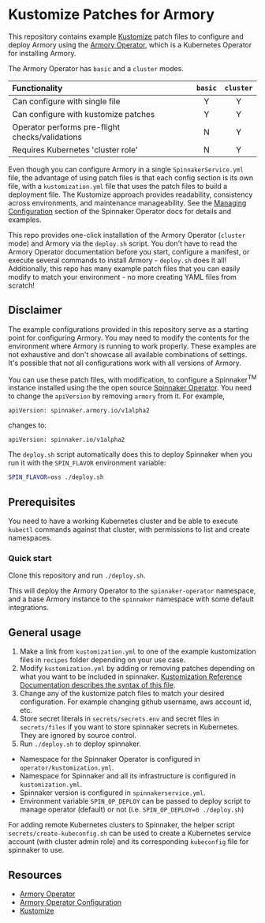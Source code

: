 # Kustomize Patches for Armory

This repository contains example [Kustomize](https://kustomize.io) patch files to configure and deploy Armory using the [Armory Operator](https://docs.armory.io/docs/installation/operator/), which is a Kubernetes Operator for installing Armory.

The Armory Operator has `basic` and a `cluster` modes.

Functionality                                   | `basic` | `cluster`
:-----------------------------------------------|:-------:|:--------:
Can configure with single file                  |    Y    |     Y
Can configure with kustomize patches            |    Y    |     Y
Operator performs pre-flight checks/validations |    N    |     Y
Requires Kubernetes 'cluster role'              |    N    |     Y

Even though you can configure Armory in a single `SpinnakerService.yml` file, the advantage of using patch files is that each config section is its own file, with a `kustomization.yml` file that uses the patch files to build a deployment file. The Kustomize approach provides readability, consistency across environments, and maintenance manageability.  See the [Managing Configuration](https://docs.armory.io/docs/installation/operator/#managing-configuration) section of the Spinnaker Operator docs for details and examples.

This repo provides one-click installation of the Armory Operator (`cluster` mode) and Armory via the `deploy.sh` script. You don't have to read the Armory Operator documentation before you start, configure a manifest, or execute several commands to install Armory - `deploy.sh` does it all! Additionally, this repo has many example patch files that you can easily modify to match your environment - no more creating YAML files from scratch!

## Disclaimer

The example configurations provided in this repository serve as a starting point for configuring Armory. You may need to modify the contents for the environment where Armory is running to work properly. These examples are not exhaustive and don't showcase all available combinations of settings. It's possible that not all configurations work with all versions of Armory.

You can use these patch files, with modification, to configure a Spinnaker<sup>TM</sup> instance installed using the the open source [Spinnaker Operator](https://github.com/armory/spinnaker-operator). You need to change the `apiVersion` by removing `armory` from it. For example,

```
apiVersion: spinnaker.armory.io/v1alpha2
```

changes to:

```
apiVersion: spinnaker.io/v1alpha2
```

The `deploy.sh` script automatically does this to deploy Spinnaker when you run it with the `SPIN_FLAVOR` environment variable:

```bash
SPIN_FLAVOR=oss ./deploy.sh

```

## Prerequisites

You need to have a working Kubernetes cluster and be able to execute `kubectl` commands against that cluster, with permissions to list and create namespaces.

### Quick start

Clone this repository and run `./deploy.sh`.

This will deploy the Armory Operator to the `spinnaker-operator` namespace, and a base Armory instance to the `spinnaker` namespace with some default integrations.

## General usage

1. Make a link from `kustomization.yml` to one of the example kustomization files in `recipes` folder depending on your use case.
1. Modify `kustomization.yml` by adding or removing patches depending on what you want to be included in spinnaker. [Kustomization Reference Documentation describes the syntax of this file](https://kubectl.docs.kubernetes.io/pages/reference/kustomize.html).
1. Change any of the kustomize patch files to match your desired configuration. For example changing github username, aws account id, etc.
1. Store secret literals in `secrets/secrets.env` and secret files in `secrets/files` if you want to store spinnaker secrets in Kubernetes. They are ignored by source control.
1. Run `./deploy.sh` to deploy spinnaker.

* Namespace for the Spinnaker Operator is configured in `operator/kustomization.yml`.
* Namespace for Spinnaker and all its infrastructure is configured in `kustomization.yml`.
* Spinnaker version is configured in `spinnakerservice.yml`.
* Environment variable `SPIN_OP_DEPLOY` can be passed to deploy script to manage operator (default) or not (i.e. `SPIN_OP_DEPLOY=0 ./deploy.sh`)

For adding remote Kubernetes clusters to Spinnaker, the helper script `secrets/create-kubeconfig.sh` can be used to create a Kubernetes service account (with cluster admin role) and its corresponding `kubeconfig` file for spinnaker to use.

## Resources

* [Armory Operator](https://docs.armory.io/docs/installation/operator/)
* [Armory Operator Configuration](https://docs.armory.io/docs/installation/operator-reference/operator-config/)
* [Kustomize](https://kustomize.io)

